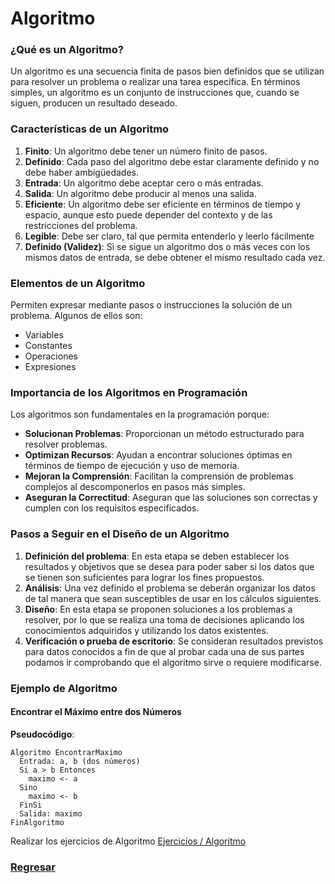 # Algoritmo

### ¿Qué es un Algoritmo?

Un algoritmo es una secuencia finita de pasos bien definidos que se utilizan para resolver un problema o realizar una tarea específica. En términos simples, un algoritmo es un conjunto de instrucciones que, cuando se siguen, producen un resultado deseado.

### Características de un Algoritmo

1. **Finito**: Un algoritmo debe tener un número finito de pasos.
2. **Definido**: Cada paso del algoritmo debe estar claramente definido y no debe haber ambigüedades.
3. **Entrada**: Un algoritmo debe aceptar cero o más entradas.
4. **Salida**: Un algoritmo debe producir al menos una salida.
5. **Eficiente**: Un algoritmo debe ser eficiente en términos de tiempo y espacio, aunque esto puede depender del contexto y de las restricciones del problema.
6. **Legible**: Debe ser claro, tal que permita entenderlo y leerlo fácilmente
7. **Definido (Validez)**: Si se sigue un algoritmo dos o más veces con los mismos datos de entrada, se debe obtener el mismo resultado cada vez.

### Elementos de un Algoritmo

Permiten expresar mediante pasos o instrucciones la solución de un problema. Algunos de ellos son:

- Variables
- Constantes
- Operaciones
- Expresiones


### Importancia de los Algoritmos en Programación

Los algoritmos son fundamentales en la programación porque:

- **Solucionan Problemas**: Proporcionan un método estructurado para resolver problemas.
- **Optimizan Recursos**: Ayudan a encontrar soluciones óptimas en términos de tiempo de ejecución y uso de memoria.
- **Mejoran la Comprensión**: Facilitan la comprensión de problemas complejos al descomponerlos en pasos más simples.
- **Aseguran la Correctitud**: Aseguran que las soluciones son correctas y cumplen con los requisitos especificados.

### Pasos a Seguir en el Diseño de un Algoritmo

1. **Definición del problema**: En esta etapa se deben establecer los resultados y objetivos que se desea para poder saber si los datos que se tienen son suficientes para lograr los fines propuestos.
2. **Análisis**: Una vez definido el problema se deberán organizar los datos de tal manera que sean susceptibles de usar en los cálculos siguientes.
3. **Diseño**: En esta etapa se proponen soluciones a los problemas a resolver, por lo que se realiza una toma de decisiones aplicando los conocimientos adquiridos y utilizando los datos existentes.
4. **Verificación o prueba de escritorio**: Se consideran resultados previstos para datos conocidos a fin de que al probar cada una de sus partes podamos ir comprobando que el algoritmo sirve o requiere modificarse.



### Ejemplo de Algoritmo

#### Encontrar el Máximo entre dos Números

**Pseudocódigo**:

```plaintext
Algoritmo EncontrarMaximo
  Entrada: a, b (dos números)
  Si a > b Entonces
    maximo <- a
  Sino
    maximo <- b
  FinSi
  Salida: maximo
FinAlgoritmo
```


Realizar los ejercicios de Algoritmo [Ejercicios / Algoritmo](../Ejercicios/README.md)

### [Regresar](README.md)
